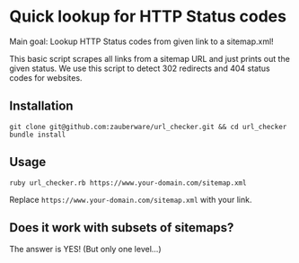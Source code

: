 # Quick lookup for HTTP Status codes

Main goal: Lookup HTTP Status codes from given link to a sitemap.xml!

This basic script scrapes all links from a sitemap URL and just prints out the given status. We use this script to detect 302 redirects and 404 status codes for websites.

## Installation

```
git clone git@github.com:zauberware/url_checker.git && cd url_checker
bundle install
```

## Usage

```
ruby url_checker.rb https://www.your-domain.com/sitemap.xml
```

Replace `https://www.your-domain.com/sitemap.xml` with your link.

## Does it work with subsets of sitemaps?

The answer is YES! (But only one level...)
